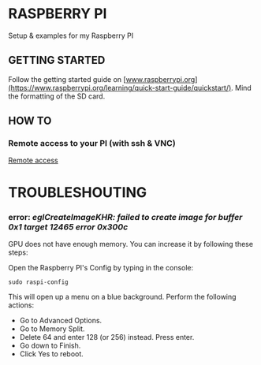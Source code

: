 # RASPBERRY PI
Setup &amp; examples for my Raspberry PI


## GETTING STARTED

Follow the getting started guide on [www.raspberrypi.org](https://www.raspberrypi.org/learning/quick-start-guide/quickstart/). 
Mind the formatting of the SD card.


## HOW TO

### Remote access to your PI (with ssh & VNC) 
[Remote access](./howto/remote-access.md)


# TROUBLESHOUTING

### error: _eglCreateImageKHR:  failed to create image for buffer 0x1 target 12465 error 0x300c_

GPU does not have enough memory. You can increase it by following these steps:

Open the Raspberry PI's Config by typing in the console:
```
sudo raspi-config
```
This will open up a menu on a blue background. Perform the following actions:

- Go to Advanced Options.
- Go to Memory Split.
- Delete 64 and enter 128 (or 256) instead. Press enter.
- Go down to Finish.
- Click Yes to reboot.
